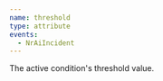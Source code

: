 ```yaml
---
name: threshold
type: attribute
events:
  - NrAiIncident
---
```


The active condition's threshold value.